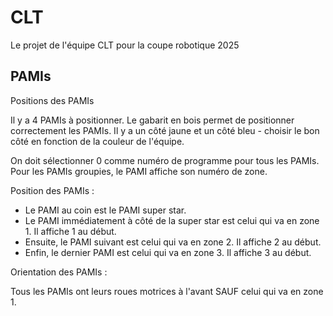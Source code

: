 # CLT

Le projet de l'équipe CLT pour la coupe robotique 2025

## PAMIs

Positions des PAMIs

Il y a 4 PAMIs à positionner.
Le gabarit en bois permet de positionner correctement les PAMIs. Il y a un côté jaune et un côté bleu - choisir le bon côté en fonction de la couleur de l'équipe.

On doit sélectionner 0 comme numéro de programme pour tous les PAMIs. 
Pour les PAMIs groupies, le PAMI affiche son numéro de zone.

Position des PAMIs :

- Le PAMI au coin est le PAMI super star.
- Le PAMI immédiatement à côté de la super star est celui qui va en zone 1. Il affiche 1 au début.
- Ensuite, le PAMI suivant est celui qui va en zone 2. Il affiche 2 au début.
- Enfin, le dernier PAMI est celui qui va en zone 3. Il affiche 3 au début.  

Orientation des PAMIs :

Tous les PAMIs ont leurs roues motrices à l'avant SAUF celui qui va en zone 1.


